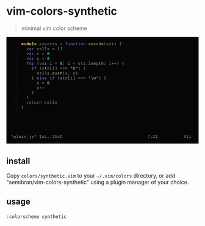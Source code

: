 # vim-colors-synthetic
> minimal vim color scheme

![synthetic](screenshots/synthetic.png)

## install
Copy `colors/synthetic.vim` to your `~/.vim/colors` directory, or add "semibran/vim-colors-synthetic" using a plugin manager of your choice.

## usage
`:colorscheme synthetic`
